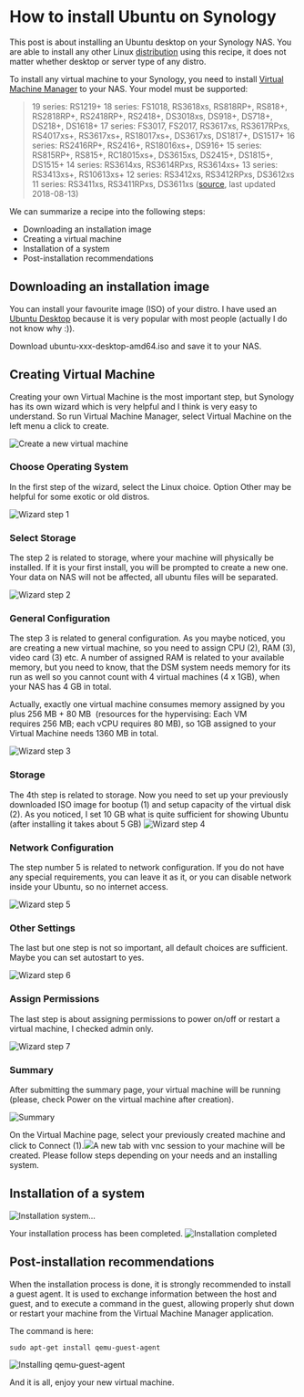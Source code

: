 # How to install Ubuntu on Synology


This post is about installing an Ubuntu desktop on your Synology NAS. You are able to install any other Linux [distribution](https://distrowatch.com/) using this recipe, it does not matter whether desktop or server type of any distro.

To install any virtual machine to your Synology, you need to install [Virtual Machine Manager](https://www.synology.com/en-global/dsm/packages/Virtualization) to your NAS. Your model must be supported:

> 19 series: RS1219+ 18 series: FS1018, RS3618xs, RS818RP+, RS818+, RS2818RP+, RS2418RP+, RS2418+, DS3018xs, DS918+, DS718+, DS218+, DS1618+ 17 series: FS3017, FS2017, RS3617xs, RS3617RPxs, RS4017xs+, RS3617xs+, RS18017xs+, DS3617xs, DS1817+, DS1517+ 16 series: RS2416RP+, RS2416+, RS18016xs+, DS916+ 15 series: RS815RP+, RS815+, RC18015xs+, DS3615xs, DS2415+, DS1815+, DS1515+ 14 series: RS3614xs, RS3614RPxs, RS3614xs+ 13 series: RS3413xs+, RS10613xs+ 12 series: RS3412xs, RS3412RPxs, DS3612xs 11 series: RS3411xs, RS3411RPxs, DS3611xs ([source](https://www.synology.com/en-global/dsm/packages/Virtualization), last updated 2018-08-13)

We can summarize a recipe into the following steps:

- Downloading an installation image
- Creating a virtual machine
- Installation of a system
- Post-installation recommendations

## Downloading an installation image

You can install your favourite image (ISO) of your distro. I have used an [Ubuntu Desktop](https://www.ubuntu.com/download/desktop) because it is very popular with most people (actually I do not know why :)).

Download ubuntu-xxx-desktop-amd64.iso and save it to your NAS.

## Creating Virtual Machine

Creating your own Virtual Machine is the most important step, but Synology has its own wizard which is very helpful and I think is very easy to understand. So run Virtual Machine Manager, select Virtual Machine on the left menu a click to create.

![](images/create_virtual_machine.png "Create a new virtual machine")

### Choose Operating System

In the first step of the wizard, select the Linux choice. Option Other may be helpful for some exotic or old distros.

![](images/wizzard_step1.png "Wizard step 1")

### Select Storage

The step 2 is related to storage, where your machine will physically be installed. If it is your first install, you will be prompted to create a new one. Your data on NAS will not be affected, all ubuntu files will be separated.

![](images/wizzard_step2.png "Wizard step 2")

### General Configuration

The step 3 is related to general configuration. As you maybe noticed, you are creating a new virtual machine, so you need to assign CPU (2), RAM (3), video card (3) etc. A number of assigned RAM is related to your available memory, but you need to know, that the DSM system needs memory for its run as well so you cannot count with 4 virtual machines (4 x 1GB), when your NAS has 4 GB in total.

Actually, exactly one virtual machine consumes memory assigned by you plus 256 MB + 80 MB  (resources for the hypervising: Each VM requires 256 MB; each vCPU requires 80 MB), so 1GB assigned to your Virtual Machine needs 1360 MB in total.

![](images/wizzard_step3-1.png "Wizard step 3")

### Storage

The 4th step is related to storage. Now you need to set up your previously downloaded ISO image for bootup (1) and setup capacity of the virtual disk (2). As you noticed, I set 10 GB what is quite sufficient for showing Ubuntu (after installing it takes about 5 GB)
![](images/wizzard_step4.png "Wizard step 4")

### Network Configuration

The step number 5 is related to network configuration. If you do not have any special requirements, you can leave it as it, or you can disable network inside your Ubuntu, so no internet access.

![](images/wizzard_step5.png "Wizard step 5")

### Other Settings

The last but one step is not so important, all default choices are sufficient. Maybe you can set autostart to yes.

![](images/wizzard_step6.png "Wizard step 6")

### Assign Permissions

The last step is about assigning permissions to power on/off or restart a virtual machine, I checked admin only.

![](images/wizzard_step7.png "Wizard step 7")

### Summary

After submitting the summary page, your virtual machine will be running (please, check Power on the virtual machine after creation).

![](images/summary.png "Summary")

On the Virtual Machine page, select your previously created machine and click to Connect (1).![](images/connect-1024x466.png)A new tab with vnc session to your machine will be created. Please follow steps depending on your needs and an installing system.

## Installation of a system

![](images/ubuntu_installation.png "Installation system...")

Your installation process has been completed.
![](images/finished.png "Installation completed")

## Post-installation recommendations

When the installation process is done, it is strongly recommended to install a guest agent. It is used to exchange information between the host and guest, and to execute a command in the guest, allowing properly shut down or restart your machine from the Virtual Machine Manager application.

The command is here:

`sudo apt-get install qemu-guest-agent`

![](images/apt-get-install-1.png "Installing qemu-guest-agent")

And it is all, enjoy your new virtual machine.


